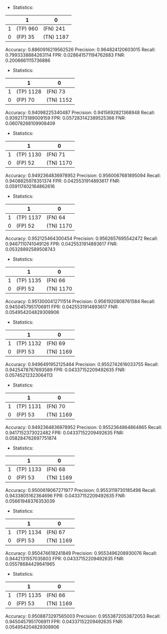 * Statistics: 

|          |    1     |    0     |
|----------|----------|----------|
|    1     | (TP) 960 | (FN) 241 |
|    0     | (FP) 35  |(TN) 1187 |
Accuracy: 0.8860916219562526
Precision: 0.964824120603015
Recall: 0.7993338884263114
FPR: 0.028641571194762683
FNR: 0.2006661115736886
* Statistics: 

|          |    1     |    0     |
|----------|----------|----------|
|    1     |(TP) 1128 | (FN) 73  |
|    0     | (FP) 70  |(TN) 1152 |
Accuracy: 0.94098225340487
Precision: 0.9415692821368948
Recall: 0.9392173189009159
FPR: 0.057283142389525366
FNR: 0.06078268109908409
* Statistics: 

|          |    1     |    0     |
|----------|----------|----------|
|    1     |(TP) 1130 | (FN) 71  |
|    0     | (FP) 52  |(TN) 1170 |
Accuracy: 0.9492364836978952
Precision: 0.9560067681895094
Recall: 0.9408825978351374
FPR: 0.0425531914893617
FNR: 0.059117402164862616
* Statistics: 

|          |    1     |    0     |
|----------|----------|----------|
|    1     |(TP) 1137 | (FN) 64  |
|    0     | (FP) 52  |(TN) 1170 |
Accuracy: 0.952125464300454
Precision: 0.9562657695542472
Recall: 0.9467110741049126
FPR: 0.0425531914893617
FNR: 0.05328892589508743
* Statistics: 

|          |    1     |    0     |
|----------|----------|----------|
|    1     |(TP) 1135 | (FN) 66  |
|    0     | (FP) 52  |(TN) 1170 |
Accuracy: 0.9513000412711514
Precision: 0.9561920808761584
Recall: 0.9450457951706911
FPR: 0.0425531914893617
FNR: 0.054954204829308906
* Statistics: 

|          |    1     |    0     |
|----------|----------|----------|
|    1     |(TP) 1132 | (FN) 69  |
|    0     | (FP) 53  |(TN) 1169 |
Accuracy: 0.9496491952125464
Precision: 0.9552742616033755
Recall: 0.9425478767693589
FPR: 0.04337152209492635
FNR: 0.05745212323064113
* Statistics: 

|          |    1     |    0     |
|----------|----------|----------|
|    1     |(TP) 1131 | (FN) 70  |
|    0     | (FP) 53  |(TN) 1169 |
Accuracy: 0.9492364836978952
Precision: 0.9552364864864865
Recall: 0.9417152373022482
FPR: 0.04337152209492635
FNR: 0.058284762697751874
* Statistics: 

|          |    1     |    0     |
|----------|----------|----------|
|    1     |(TP) 1133 | (FN) 68  |
|    0     | (FP) 53  |(TN) 1169 |
Accuracy: 0.9500619067271977
Precision: 0.9553119730185498
Recall: 0.9433805162364696
FPR: 0.04337152209492635
FNR: 0.05661948376353039
* Statistics: 

|          |    1     |    0     |
|----------|----------|----------|
|    1     |(TP) 1134 | (FN) 67  |
|    0     | (FP) 53  |(TN) 1169 |
Accuracy: 0.950474618241849
Precision: 0.9553496208930076
Recall: 0.9442131557035803
FPR: 0.04337152209492635
FNR: 0.05578684429641965
* Statistics: 

|          |    1     |    0     |
|----------|----------|----------|
|    1     |(TP) 1135 | (FN) 66  |
|    0     | (FP) 53  |(TN) 1169 |
Accuracy: 0.9508873297565003
Precision: 0.9553872053872053
Recall: 0.9450457951706911
FPR: 0.04337152209492635
FNR: 0.054954204829308906